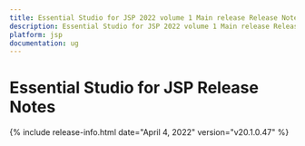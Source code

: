 ```yaml
---
title: Essential Studio for JSP 2022 volume 1 Main release Release Notes  
description: Essential Studio for JSP 2022 volume 1 Main release Release Notes  
platform: jsp
documentation: ug
---
```


# Essential Studio for JSP  Release Notes  

{% include release-info.html date="April 4, 2022" version="v20.1.0.47" %} 



